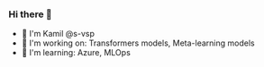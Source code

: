 ### Hi there 👋

<!--
**s-vsp/s-vsp** is a ✨ _special_ ✨ repository because its `README.md` (this file) appears on your GitHub profile.

Here are some ideas to get you started:

- 🔭 I’m currently working on ...
- 🌱 I’m currently learning ...
- 👯 I’m looking to collaborate on ...
- 🤔 I’m looking for help with ...
- 💬 Ask me about ...
- 📫 How to reach me: ...
- 😄 Pronouns: ...
- ⚡ Fun fact: ...
-->

- 🦄 I'm Kamil @s-vsp
- 🦜 I'm working on: Transformers models, Meta-learning models
- 🦚 I'm learning: Azure, MLOps
